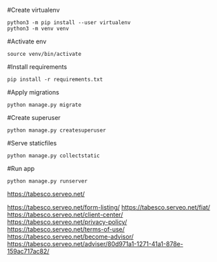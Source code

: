 #Create virtualenv

    python3 -m pip install --user virtualenv
    python3 -m venv venv

#Activate env

    source venv/bin/activate


#Install requirements

    pip install -r requirements.txt
    
#Apply migrations

    python manage.py migrate
    
#Create superuser

    python manage.py createsuperuser

#Serve staticfiles

    python manage.py collectstatic
    
#Run app

    python manage.py runserver
    
    
https://tabesco.serveo.net/

https://tabesco.serveo.net/form-listing/
https://tabesco.serveo.net/fiat/
https://tabesco.serveo.net/client-center/
https://tabesco.serveo.net/privacy-policy/
https://tabesco.serveo.net/terms-of-use/
https://tabesco.serveo.net/become-advisor/
https://tabesco.serveo.net/adviser/80d971a1-1271-41a1-878e-159ac717ac82/
